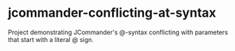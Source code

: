 # jcommander-conflicting-at-syntax
Project demonstrating JCommander's @-syntax conflicting with parameters that start with a literal @ sign.
